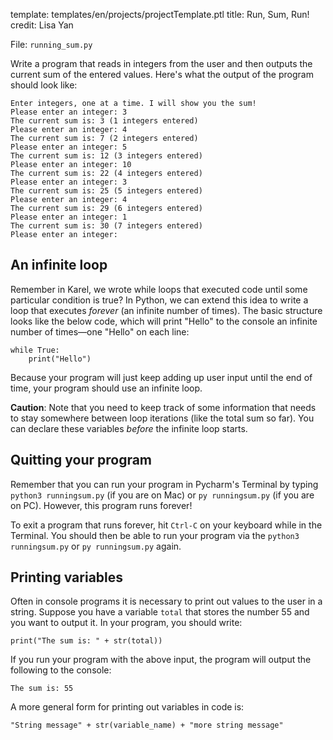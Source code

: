 template: templates/en/projects/projectTemplate.ptl
title: Run, Sum, Run!
credit: Lisa Yan

File: `running_sum.py`

Write a program that reads in integers from the user and then outputs the current sum of the entered values. Here's what the output of the program should look like:

```
Enter integers, one at a time. I will show you the sum!
Please enter an integer: 3
The current sum is: 3 (1 integers entered)
Please enter an integer: 4
The current sum is: 7 (2 integers entered)
Please enter an integer: 5
The current sum is: 12 (3 integers entered)
Please enter an integer: 10
The current sum is: 22 (4 integers entered)
Please enter an integer: 3
The current sum is: 25 (5 integers entered)
Please enter an integer: 4
The current sum is: 29 (6 integers entered)
Please enter an integer: 1
The current sum is: 30 (7 integers entered)
Please enter an integer:
```

## An infinite loop

Remember in Karel, we wrote while loops that executed code until some particular condition is true? In Python, we can extend this idea to write a loop that executes *forever* (an infinite number of times). The basic structure looks like the below code, which will print "Hello" to the console an infinite number of times—one "Hello" on each line:

```
while True:
    print("Hello")
```

Because your program will just keep adding up user input until the end of time, your program should use an infinite loop.

**Caution**: Note that you need to keep track of some information that needs to stay somewhere between loop iterations (like the total sum so far). You can declare these variables *before* the infinite loop starts.

## Quitting your program
Remember that you can run your program in Pycharm's Terminal by typing `python3 runningsum.py` (if you are on Mac)
or `py runningsum.py` (if you are on PC). However, this program runs forever!

To exit a program that runs forever, hit `Ctrl-C` on your keyboard while in the Terminal. You should then be able
to run your program via the `python3 runningsum.py` or `py runningsum.py` again.

## Printing variables
Often in console programs it is necessary to print out values to the user in a string. Suppose you have a variable `total` that stores the number 55 and you want to output it. In your program, you should write:

```
print("The sum is: " + str(total))
```

If you run your program with the above input, the program will output the following to the console:

```
The sum is: 55
```

A more general form for printing out variables in code is:

```
"String message" + str(variable_name) + "more string message"
```
